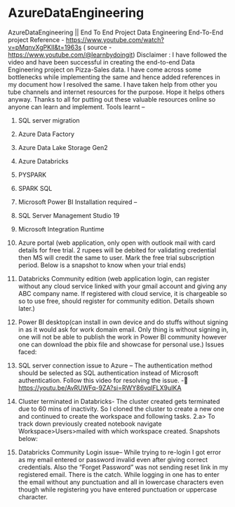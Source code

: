 # AzureDataEngineering
AzureDataEngineering || End To End Project
Data Engineering End-To-End project
Reference - https://www.youtube.com/watch?v=pMqnvXgPKlI&t=1963s 
( source - https://www.youtube.com/@learnbydoingit)
Disclaimer : I have followed the video and have been successful in creating the end-to-end Data Engineering project on Pizza-Sales data. I have come across some bottlenecks while implementing the same and hence added references in my document how I resolved the same. I have taken help from other you tube channels and internet resources for the purpose. Hope it helps others anyway.
Thanks to all for putting out these valuable resources online so anyone can learn and implement.
Tools learnt – 
1. SQL server migration 
2. Azure Data Factory 
3. Azure Data Lake Storage Gen2 
4. Azure Databricks 
5. PYSPARK 
6. SPARK SQL 
7. Microsoft Power BI
Installation required –
1.	SQL Server Management Studio 19
2.	Microsoft Integration Runtime
3.	Azure portal (web application, only open with outlook mail with card details for free trial. 2 rupees will be debited for validating credential then MS will credit the same to user. Mark the free trial subscription period. Below is a snapshot to know when your trial ends)
 
4.	Databricks Community edition (web application login, can register without any cloud service linked with your gmail account and giving any ABC company name. If registered with cloud service, it is chargeable so so to use free, should register for community edition. Details shown later.)
5.	Power BI desktop(can install in own device and do stuffs without signing in as it would ask for work domain email. Only thing is without signing in, one will not be able to publish the work in Power BI community however one can download the pbix file and showcase for personal use.)
Issues faced:
1.	SQL server connection issue to Azure – The authentication method should be selected as SQL authentication instead of Microsoft authentication. Follow this video for resolving the issue. - https://youtu.be/AvRUWFq-9ZA?si=RWY86vqIFLX9uIKA
2.	Cluster terminated in Databricks- The cluster created gets terminated due to 60 mins of inactivity. So I cloned the cluster to create a new one and continued to create the workspace and following tasks.
2.a> To track down previously created notebook navigate Workspace>Users>mailed with which workspace created. Snapshots below:
 
 
3.	Databricks Community Login issue– While trying to re-login I got error as my email entered or password invalid even after giving correct credentials. Also the “Forget Password” was not sending reset link in my registered email. There is the catch. While logging in one has to enter the email without any punctuation and all in lowercase characters even though while registering you have entered punctuation or uppercase character. 

